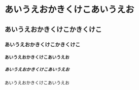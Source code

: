 # あいうえおかきくけこあいうえお

## あいうえおかきくけこかきくけこ

### あいうえおかきくけこかきくけこ

#### あいうえおかきくけこあいうえお

##### あいうえおかきくけこあいうえお

あいうえおかきくけこあいうえお